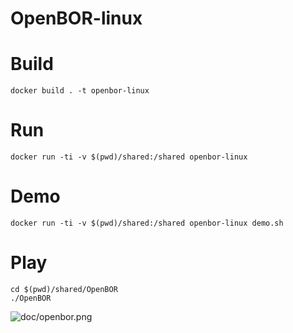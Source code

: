 # OpenBOR-linux


# Build

```
docker build . -t openbor-linux
```

# Run

```
docker run -ti -v $(pwd)/shared:/shared openbor-linux
```

# Demo

```
docker run -ti -v $(pwd)/shared:/shared openbor-linux demo.sh
```

# Play

```
cd $(pwd)/shared/OpenBOR
./OpenBOR
```

![doc/openbor.png]()
